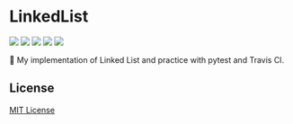 # LinkedList

![](https://img.shields.io/badge/-status:wip-5319e7.svg)
![](https://img.shields.io/travis/com/NazarPonochevnyi/LinkedList)
![](https://img.shields.io/github/license/NazarPonochevnyi/LinkedList)
![](https://img.shields.io/github/languages/code-size/NazarPonochevnyi/LinkedList)
![](https://img.shields.io/github/last-commit/NazarPonochevnyi/LinkedList)

🔗 My implementation of Linked List and practice with pytest and Travis CI.

## License
[MIT License](./LICENSE)
